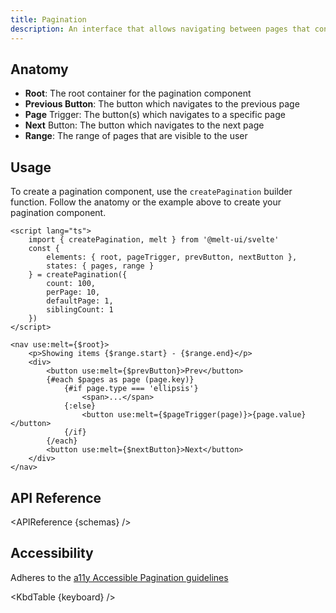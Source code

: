 ```yaml
---
title: Pagination
description: An interface that allows navigating between pages that contain split entries.
---
```


<script>
    import { APIReference, KbdTable } from '$lib/docs/components'
    export let schemas
    export let keyboard
</script>

## Anatomy

- **Root**: The root container for the pagination component
- **Previous Button**: The button which navigates to the previous page
- **Page** Trigger: The button(s) which navigates to a specific page
- **Next** Button: The button which navigates to the next page
- **Range**: The range of pages that are visible to the user

## Usage

To create a pagination component, use the `createPagination` builder function. Follow the anatomy or
the example above to create your pagination component.

```svelte
<script lang="ts">
	import { createPagination, melt } from '@melt-ui/svelte'
	const {
		elements: { root, pageTrigger, prevButton, nextButton },
		states: { pages, range }
	} = createPagination({
		count: 100,
		perPage: 10,
		defaultPage: 1,
		siblingCount: 1
	})
</script>

<nav use:melt={$root}>
	<p>Showing items {$range.start} - {$range.end}</p>
	<div>
		<button use:melt={$prevButton}>Prev</button>
		{#each $pages as page (page.key)}
			{#if page.type === 'ellipsis'}
				<span>...</span>
			{:else}
				<button use:melt={$pageTrigger(page)}>{page.value}</button>
			{/if}
		{/each}
		<button use:melt={$nextButton}>Next</button>
	</div>
</nav>
```

## API Reference

<APIReference {schemas} />

## Accessibility

Adheres to the
[a11y Accessible Pagination guidelines](https://www.a11ymatters.com/pattern/pagination/)

<KbdTable {keyboard} />

